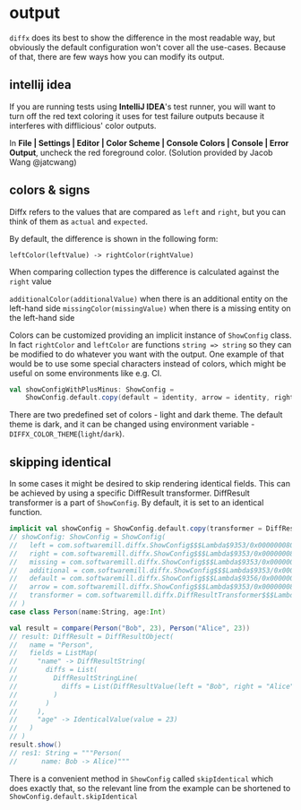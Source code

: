 # output


`diffx` does its best to show the difference in the most readable way, but obviously the default configuration won't 
cover all the use-cases. Because of that, there are few ways how you can modify its output.

## intellij idea

If you are running tests using **IntelliJ IDEA**'s test runner, you will want
to turn off the red text coloring it uses for test failure outputs because
it interferes with difflicious' color outputs.

In <b>File | Settings | Editor | Color Scheme | Console Colors | Console | Error Output</b>, uncheck the red foreground color.
(Solution provided by Jacob Wang @jatcwang)

## colors & signs

Diffx refers to the values that are compared as `left` and `right`, but you can think of them as `actual` and `expected`. 

By default, the difference is shown in the following form: 

`leftColor(leftValue) -> rightColor(rightValue)`

When comparing collection types the difference is calculated against the `right` value

`additionalColor(additionalValue)` when there is an additional entity on the left-hand side
`missingColor(missingValue)` when there is a missing entity on the left-hand side 

Colors can be customized providing an implicit instance of `ShowConfig` class.
In fact `rightColor` and `leftColor` are functions `string => string` so they can be modified to do whatever you want with the output.
One example of that would be to use some special characters instead of colors, which might be useful on some environments like e.g. CI.

````scala
val showConfigWithPlusMinus: ShowConfig =
    ShowConfig.default.copy(default = identity, arrow = identity, right = s => "+" + s, left = s => "-" + s)
````

There are two predefined set of colors - light and dark theme. 
The default theme is dark, and it can be changed using environment variable - `DIFFX_COLOR_THEME`(`light`/`dark`).

## skipping identical

In some cases it might be desired to skip rendering identical fields.
This can be achieved by using a specific DiffResult transformer. DiffResult transformer is a part of `ShowConfig`.
By default, it is set to an identical function.

```scala
implicit val showConfig = ShowConfig.default.copy(transformer = DiffResultTransformer.skipIdentical)
// showConfig: ShowConfig = ShowConfig(
//   left = com.softwaremill.diffx.ShowConfig$$$Lambda$9353/0x000000080273b9f8@6f46090a,
//   right = com.softwaremill.diffx.ShowConfig$$$Lambda$9353/0x000000080273b9f8@1c695558,
//   missing = com.softwaremill.diffx.ShowConfig$$$Lambda$9353/0x000000080273b9f8@7537814e,
//   additional = com.softwaremill.diffx.ShowConfig$$$Lambda$9353/0x000000080273b9f8@7a0c8e73,
//   default = com.softwaremill.diffx.ShowConfig$$$Lambda$9356/0x0000000802744208@255dd661,
//   arrow = com.softwaremill.diffx.ShowConfig$$$Lambda$9353/0x000000080273b9f8@73488407,
//   transformer = com.softwaremill.diffx.DiffResultTransformer$$$Lambda$9345/0x0000000802739ac0@3abc56d1
// )
case class Person(name:String, age:Int)

val result = compare(Person("Bob", 23), Person("Alice", 23))
// result: DiffResult = DiffResultObject(
//   name = "Person",
//   fields = ListMap(
//     "name" -> DiffResultString(
//       diffs = List(
//         DiffResultStringLine(
//           diffs = List(DiffResultValue(left = "Bob", right = "Alice"))
//         )
//       )
//     ),
//     "age" -> IdenticalValue(value = 23)
//   )
// )
result.show()
// res1: String = """Person(
//      name: Bob -> Alice)"""
```

There is a convenient method in `ShowConfig` called `skipIdentical` which does exactly that, so the relevant line from 
the example can be shortened to `ShowConfig.default.skipIdentical`